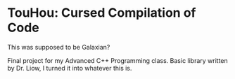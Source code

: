 # TouHou: Cursed Compilation of Code
This was supposed to be Galaxian?

Final project for my Advanced C++ Programming class. Basic library written by Dr. Liow, I turned it into whatever this is.
